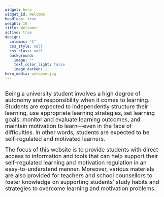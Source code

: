 ```yaml
---
widget: hero
widget_id: Welcome
headless: true
weight: 10
title: Welcome!
active: true
design:
  columns: "1"
  css_style: null
  css_class: null
  background:
    image: ""
    text_color_light: false
    image_darken: 1
hero_media: welcome.jpg
---
```

<br>
<Font="#FFFFFF"><font size="4">
Being a university student involves a high degree of autonomy and responsibility when it comes to learning. Students are expected to independently structure their learning, use appropriate learning strategies, set learning goals, monitor and evaluate learning outcomes, and maintain motivation to learn—even in the face of difficulties. In other words, students are expected to be self-regulated and motivated learners. 

The focus of this website is to provide students with direct access to information and tools that can help support their self-regulated learning and motivation regulation in an easy-to-understand manner. Moreover, various materials are also provided for teachers and school counsellors to foster knowledge on supporting students’ study habits and strategies to overcome learning and motivation problems. </font>